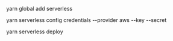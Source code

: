
yarn global add serverless

yarn serverless config credentials --provider aws --key <sua-access-key> --secret <sua-secret-key>

yarn serverless deploy
